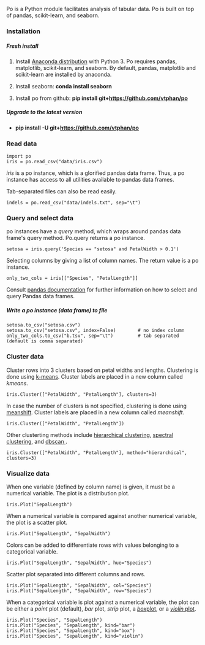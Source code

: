 
Po is a Python module facilitates analysis of tabular data.  Po is built on top of pandas, scikit-learn, and seaborn.

### Installation

##### Fresh install

1. Install [Anaconda distribution](http://continuum.io/downloads) with Python 3.  Po requires pandas, matplotlib, scikit-learn, and seaborn.  By default, pandas, matplotlib and scikit-learn are installed by anaconda.

2. Install seaborn:  **conda install seaborn**

3. Install po from github:  **pip install git+https://github.com/vtphan/po**

##### Upgrade to the latest version

+ **pip install -U git+https://github.com/vtphan/po**

### Read data

```
import po
iris = po.read_csv("data/iris.csv")
```

*iris* is a po instance, which is a glorified pandas data frame.  Thus, a po instance has access to all utilities available to pandas data frames.

Tab-separated files can also be read easily.
```
indels = po.read_csv("data/indels.txt", sep="\t")
```

### Query and select data

po instances have a *query* method, which wraps around pandas data frame's query method.  Po.query returns a po instance.

```
setosa = iris.query('Species == "setosa" and PetalWidth > 0.1')
```

Selecting columns by giving a list of column names. The return value is a po instance.

```
only_two_cols = iris[["Species", "PetalLength"]]
```

Consult [pandas documentation](http://pandas.pydata.org/pandas-docs/stable/indexing.html) for further information on how to select and query Pandas data frames.

##### Write a po instance (data frame) to file

```
setosa.to_csv("setosa.csv")
setosa.to_csv("setosa.csv", index=False)        # no index column
only_two_cols.to_csv("b.tsv", sep="\t")         # tab separated (default is comma separated)
```

### Cluster data

Cluster rows into 3 clusters based on petal widths and lengths.  Clustering is done using [k-means](http://scikit-learn.org/stable/modules/clustering.html#k-means).  Cluster labels are placed in a new column called *_kmeans_*.

```
iris.Cluster(["PetalWidth", "PetalLength"], clusters=3)
```

In case the number of clusters is not specified, clustering is done using [meanshift](http://scikit-learn.org/stable/modules/clustering.html#mean-shift).  Cluster labels are placed in a new column called *_meanshift_*.

```
iris.Cluster(["PetalWidth", "PetalLength"])
```

Other clusterting methods include [hierarchical clustering](http://scikit-learn.org/stable/modules/clustering.html#hierarchical-clustering), [spectral clustering](http://scikit-learn.org/stable/modules/clustering.html#spectral-clustering), and [dbscan
](http://scikit-learn.org/stable/modules/clustering.html#dbscan).

```
iris.Cluster(["PetalWidth", "PetalLength"], method="hierarchical", clusters=3)
```

### Visualize data

When one variable (defined by column name) is given, it must be a numerical variable.  The plot is a distribution plot.

```
iris.Plot("SepalLength")
```

When a numerical variable is compared against another numerical variable, the plot is a scatter plot.

```
iris.Plot("SepalLength", "SepalWidth")
```

Colors can be added to differentiate rows with values belonging to a categorical variable.

```
iris.Plot("SepalLength", "SepalWidth", hue="Species")
```

Scatter plot separated into different columns and rows.
```
iris.Plot("SepalLength", "SepalWidth", col="Species")
iris.Plot("SepalLength", "SepalWidth", row="Species")
```

When a categorical variable is plot against a numerical variable, the plot can be either a *point* plot (default), *bar* plot, *strip* plot, a [*box*plot](https://en.wikipedia.org/wiki/Box_plot), or a [*violin* plot](https://en.wikipedia.org/wiki/Violin_plot).

```
iris.Plot("Species", "SepalLength")
iris.Plot("Species", "SepalLength", kind="bar")
iris.Plot("Species", "SepalLength", kind="box")
iris.Plot("Species", "SepalLength", kind="violin")
```





